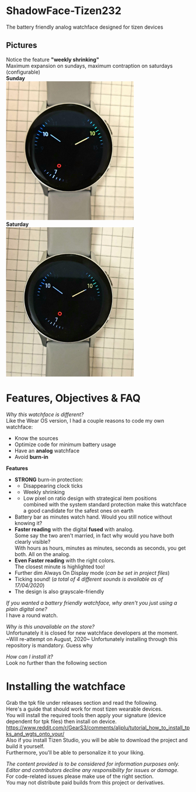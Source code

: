 # ShadowFace-Tizen232
The battery friendly analog watchface designed for tizen devices  

Pictures
--- 
Notice the feature **"weekly shrinking"**  
Maximum expansion on sundays, maximum contraption on saturdays (configurable)  
**Sunday**  
<img src="pic1.jpg" width="350" title="Watchface on sundays">  
**Saturday**  
 <img src="pic2.jpg" width="350" title="Watchface on saturdays">  

# Features, Objectives & FAQ
*Why this watchface is different?*  
Like the Wear OS version, I had a couple reasons to code my own watchface:  
* Know the sources
* Optimize code for minimum battery usage
* Have an **analog** watchface
* Avoid **burn-in**  

**Features**
* **STRONG** burn-in protection:  
* - Disappearing clock ticks  
* - Weekly shrinking  
* - Low pixel on ratio design with strategical item positions  
combined with the system standard protection make this watchface a good candidate for the safest ones on earth  
* Battery bar as minutes watch hand.  Would you still notice without knowing it?
* **Faster reading** with the digital **fused** with analog.  
Some say the two aren't married, in fact why would you have both clearly visible?  
With hours as hours, minutes as minutes, seconds as seconds, you get both. All on the analog.
* **Even Faster reading** with the right colors.  
The closest minute is highlighted too!
* Further dim Always On Display mode (*can be set in project files*)
* Ticking sound! (*a total of 4 different sounds is available as of 17/04/2020*)
* The design is also grayscale-friendly

*If you wanted a battery friendly watchface, why aren't you just using a plain digital one?*  
I have a round watch.  

*Why is this unavailable on the store?*  
Unfortunately it is closed for new watchface developers at the moment.  
~Will re-attempt on August, 2020~
Unfortunately installing through this repository is mandatory. Guess why

*How can I install it?*  
Look no further than the following section

# Installing the watchface
Grab the tpk file under releases section and read the following.  
Here's a guide that should work for most tizen wearable devices.  
You will install the required tools then apply your signature (device dependent for tpk files) then install on device.  
https://www.reddit.com/r/GearS3/comments/aljplu/tutorial_how_to_install_tpks_and_wgts_onto_your/  
Also if you install Tizen Studio, you will be able to download the project and build it yourself.  
Furthermore, you'll be able to personalize it to your liking.  



*The content provided is to be considered for information purposes only.  
Editor and contributors decline any responsibility for issues or damage.*  
For code-related issues please make use of the right section.  
You may not distribute paid builds from this project or derivatives.
